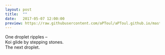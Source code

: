 ```yaml
---
layout: post
title:  ""
date:   2017-05-07 12:00:00
preview: https://raw.githubusercontent.com/aPToul/aPToul.github.io/master/_images/droplet.JPG
---
```


One droplet ripples –  
Koi glide by stepping stones.  
The next droplet.

